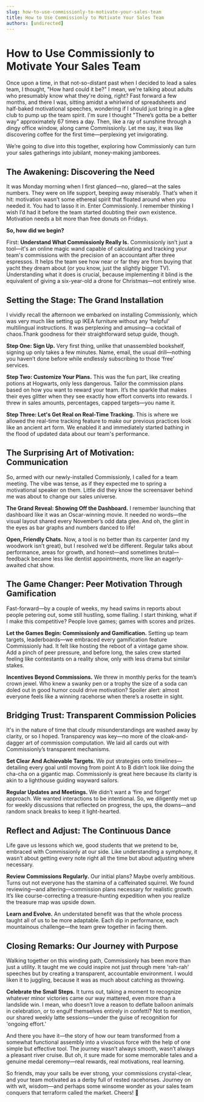 ```yaml
---
slug: how-to-use-commissionly-to-motivate-your-sales-team
title: How to Use Commissionly to Motivate Your Sales Team
authors: [undirected]
---
```



# How to Use Commissionly to Motivate Your Sales Team

Once upon a time, in that not-so-distant past when I decided to lead a sales team, I thought, "How hard could it be?" I mean, we're talking about adults who presumably know what they're doing, right? Fast forward a few months, and there I was, sitting amidst a whirlwind of spreadsheets and half-baked motivational speeches, wondering if I should just bring in a glee club to pump up the team spirit. I'm sure I thought "There’s gotta be a better way" approximately 67 times a day. Then, like a ray of sunshine through a dingy office window, along came Commissionly. Let me say, it was like discovering coffee for the first time—perplexing yet invigorating.  

We’re going to dive into this together, exploring how Commissionly can turn your sales gatherings into jubilant, money-making jamborees. 

## **The Awakening: Discovering the Need**

It was Monday morning when I first glanced—no, glared—at the sales numbers. They were on life support, beeping away miserably. That’s when it hit: motivation wasn’t some ethereal spirit that floated around when you needed it. You had to lasso it in. Enter Commissionly. I remember thinking I wish I’d had it before the team started doubting their own existence. Motivation needs a bit more than free donuts on Fridays.  

**So, how did we begin?**

First: **Understand What Commissionly Really Is.** Commissionly isn’t just a tool—it's an online magic wand capable of calculating and tracking your team's commissions with the precision of an accountant after three espressos. It helps the team see how near or far they are from buying that yacht they dream about (or you know, just the slightly bigger TV). Understanding what it does is crucial, because implementing it blind is the equivalent of giving a six-year-old a drone for Christmas—not entirely wise.

## **Setting the Stage: The Grand Installation**

I vividly recall the afternoon we embarked on installing Commissionly, which was very much like setting up IKEA furniture without any ‘helpful’ multilingual instructions. It was perplexing and amusing—a cocktail of chaos.Thank goodness for their straightforward setup guide, though. 

**Step One: Sign Up.** Very first thing, unlike that unassembled bookshelf, signing up only takes a few minutes. Name, email, the usual drill—nothing you haven’t done before while endlessly subscribing to those ‘free’ services.

**Step Two: Customize Your Plans.** This was the fun part, like creating potions at Hogwarts, only less dangerous. Tailor the commission plans based on how you want to reward your team. It’s the sparkle that makes their eyes glitter when they see exactly how effort converts into rewards. I threw in sales amounts, percentages, capped targets—you name it.

**Step Three: Let's Get Real on Real-Time Tracking.** This is where we allowed the real-time tracking feature to make our previous practices look like an ancient art form. We enabled it and immediately started bathing in the flood of updated data about our team's performance.

## **The Surprising Art of Motivation: Communication**

So, armed with our newly-installed Commissionly, I called for a team meeting. The vibe was tense, as if they expected me to spring a motivational speaker on them. Little did they know the screensaver behind me was about to change our sales universe. 

**The Grand Reveal: Showing Off the Dashboard.** I remember launching that dashboard like it was an Oscar-winning movie. It needed no words—the visual layout shared every November’s odd data glee. And oh, the glint in the eyes as bar graphs and numbers danced to life!

**Open, Friendly Chats.** Now, a tool is no better than its carpenter (and my woodwork isn’t great), but I resolved we’d be different. Regular talks about performance, areas for growth, and honest—and sometimes brutal—feedback became less like dentist appointments, more like an eagerly-awaited chat show.

## **The Game Changer: Peer Motivation Through Gamification**

Fast-forward—by a couple of weeks, my head swims in reports about people petering out, some still hustling, some flailing. I start thinking, what if I make this competitive? People love games; games with scores and prizes. 

**Let the Games Begin: Commissionly and Gamification.** Setting up team targets, leaderboards—we embraced every gamification feature Commissionly had. It felt like hosting the reboot of a vintage game show. Add a pinch of peer pressure, and before long, the sales crew started feeling like contestants on a reality show, only with less drama but similar stakes.

**Incentives Beyond Commissions.** We threw in monthly perks for the team’s crown jewel. Who knew a swanky pen or a trophy the size of a soda can doled out in good humor could drive motivation? Spoiler alert: almost everyone feels like a winning racehorse when there’s a rosette in sight.

## **Bridging Trust: Transparent Commission Policies**

It's in the nature of time that cloudy misunderstandings are washed away by clarity, or so I hoped. Transparency was key—no more of the cloak-and-dagger art of commission computation. We laid all cards out with Commissionly’s transparent mechanisms.

**Set Clear And Achievable Targets.** We put strategies onto timelines—detailing every goal until moving from point A to B didn’t look like doing the cha-cha on a gigantic map. Commissionly is great here because its clarity is akin to a lighthouse guiding wayward sailors.

**Regular Updates and Meetings.** We didn’t want a ‘fire and forget' approach. We wanted interactions to be intentional. So, we diligently met up for weekly discussions that reflected on progress, the ups, the downs—and random snack breaks to keep it light-hearted.

## **Reflect and Adjust: The Continuous Dance**

Life gave us lessons which we, good students that we pretend to be, embraced with Commissionly at our side. Like understanding a symphony, it wasn’t about getting every note right all the time but about adjusting where necessary.

**Review Commissions Regularly.** Our initial plans? Maybe overly ambitious. Turns out not everyone has the stamina of a caffeinated squirrel. We found reviewing—and altering—commission plans necessary for realistic growth. It’s like course-correcting a treasure-hunting expedition when you realize the treasure map was upside down.

**Learn and Evolve.** An understated benefit was that the whole process taught all of us to be more adaptable. Each dip in performance, each mountainous challenge—the team grew together in facing them.

## **Closing Remarks: Our Journey with Purpose**

Walking together on this winding path, Commissionly has been more than just a utility. It taught me we could inspire not just through mere 'rah-rah' speeches but by creating a transparent, accountable environment. I would liken it to juggling, because it was as much about catching as throwing. 

**Celebrate the Small Steps.** It turns out, taking a moment to recognize whatever minor victories came our way mattered, even more than a landslide win. I mean, who doesn’t love a reason to deflate balloon animals in celebration, or to engulf themselves entirely in confetti? Not to mention, our shared weekly latte sessions—under the guise of recognition for 'ongoing effort.'

And there you have it—the story of how our team transformed from a somewhat functional assembly into a vivacious force with the help of one simple but effective tool. The journey wasn’t always smooth, wasn’t always a pleasant river cruise. But oh, it sure made for some memorable tales and a genuine medal ceremony—real rewards, real motivations, real learning.

So friends, may your sails be ever strong, your commissions crystal-clear, and your team motivated as a derby full of rested racehorses. Journey on with wit, wisdom—and perhaps some winsome wonder as your sales team conquers that terraform called the market. Cheers! 🍻
